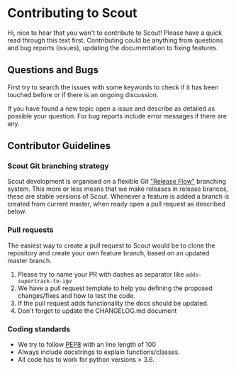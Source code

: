 # Contributing to Scout

Hi, nice to hear that you wan't to contribute to Scout! Please have a quick read through this text 
first. Contributing could be anything from questions and bug reports (issues), updating the 
documentation to fixing features.

## Questions and Bugs

First try to search the issues with some keywords to check if it has been touched before or if 
there is an ongoing discussion.

If you have found a new topic open a issue and describe as detailed as possible your question.
For bug reports include error messages if there are any.

## Contributor Guidelines

### Scout Git branching strategy

Scout development is organised on a flexible Git ["Release Flow"][release_flow] branching system.
This more or less means that we make releases in release brances, these are stable versions of Scout.
Whenever a feature is added a branch is created from current master, when ready open a pull request
as described below.

### Pull requests

The easiest way to create a pull request to Scout would be to clone the repository and create your 
own feature branch, based on an updated master branch.

1. Please try to name your PR with dashes as separator like `adds-supertrack-to-igv`
1. We have a pull request template to help you defining the proposed changes/fixes and how to test 
    the code.
1. If the pull request adds functionality the docs should be updated.
1. Don't forget to update the CHANGELOG.md document

### Coding standards

- We try to follow [PEP8][pep8] with an line length of 100
- Always include docstrings to explain functions/classes. 
- All code has to work for python versions > 3.6.

[release_flow]: https://www.nebbiatech.com/2019/03/15/git-branching-strategies-which-one-should-i-pick/
[pep8]: https://www.python.org/dev/peps/pep-0008/
